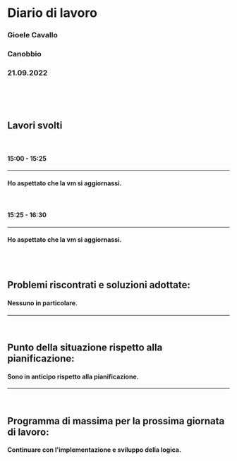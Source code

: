 
# **Diario di lavoro**

### **Gioele Cavallo**
### Canobbio
### 21.09.2022
<br><br><br>


## **Lavori svolti**

<br>

#### 15:00 - 15:25
---
#### Ho aspettato che la vm si aggiornassi.

<br>

#### 15:25 - 16:30
---
#### Ho aspettato che la vm si aggiornassi.

<br>
<br>

## **Problemi riscontrati e soluzioni adottate:**
#### Nessuno in particolare.

---
<br>

## **Punto della situazione rispetto alla pianificazione:**
#### Sono in anticipo rispetto alla pianificazione.
---
<br>

## **Programma di massima per la prossima giornata di lavoro:**
#### Continuare con l'implementazione e sviluppo della logica.